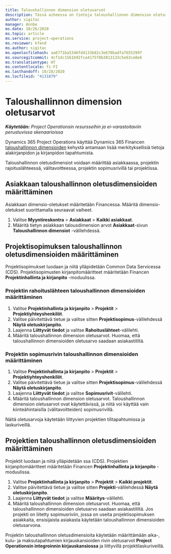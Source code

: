 ```yaml
---
title: Taloushallinnon dimension oletusarvot
description: Tässä aiheessa on tietoja taloushallinnon dimension oletusarvojen määrittämisestä.
author: sigitac
manager: Annbe
ms.date: 10/26/2020
ms.topic: article
ms.service: project-operations
ms.reviewer: kfend
ms.author: sigitac
ms.openlocfilehash: aa6771ba5346fd4133b82c3e670badfa7655299f
ms.sourcegitcommit: 4cf1dc1561b92fca4175f0b3813133c5e63ce8e6
ms.translationtype: HT
ms.contentlocale: fi-FI
ms.lasthandoff: 10/28/2020
ms.locfileid: "4131879"
---
```

# <a name="financial-dimension-defaults"></a>Taloushallinnon dimension oletusarvot

_**Käytetään:** Project Operationsin resursseihin ja ei-varastoitaviin perustuvissa skenaarioissa_

Dynamics 365 Project Operations käyttää Dynamics 365 Financen [taloushallinnon dimensioiden](https://docs.microsoft.com/dynamics365/finance/general-ledger/financial-dimensions) kehystä antamaan lisää merkityksellisiä tietoja alakirjanpidon ja kirjanpidon tapahtumista.

Taloushallinnon oletusdimensiot voidaan määrittää asiakkaassa, projektin rajoituslähteessä, välitavoitteessa, projektin sopimusrivillä tai projektissa.

## <a name="define-default-financial-dimensions-for-a-customer"></a>Asiakkaan taloushallinnon oletusdimensioiden määrittäminen

Asiakkaan dimensio-oletukset määritetään Financessa. Määritä dimensio-oletukset suorittamalla seuraavat vaiheet.

1. Valitse **Myyntireskontra** > **Asiakkaat** > **Kaikki asiakkaat**.
2. Määritä tietyn asiakkaan talousdimension arvot **Asiakkaat**-sivun **Taloushallinnon dimensiot** -välilehdessä.

## <a name="define-default-financial-dimensions-for-project-contracts"></a>Projektisopimuksen taloushallinnon oletusdimensioiden määrittäminen

Projektisopimukset luodaan ja niitä ylläpidetään Common Data Servicessa (CDS). Projektisopimusten kirjanpitomääritteet määritetään Financen **Projektinhallinta ja kirjanpito** -moduulissa.

### <a name="set-financial-dimensions-for-a-project-funding-source"></a>Projektin rahoituslähteen taloushallinnon dimensioiden määrittäminen

1. Valitse **Projektinhallinta ja kirjanpito** > **Projektit** > **Projektiyhteyshenkilöt**.
2. Valitse päivitettävä tietue ja valitse sitten **Projektisopimus**-välilehdessä **Näytä oletuskirjanpito**.
3. Laajenna **Liittyvät tiedot** ja valitse **Rahoituslähteet**-välilehti.
4. Määritä taloushallinnon dimension oletusarvot. Huomaa, että taloushallinnon dimensioiden oletusarvo saadaan asiakastililtä.

### <a name="set-financial-dimensions-for-a-project-contract-line"></a>Projektin sopimusrivin taloushallinnon dimensioiden määrittäminen

1. Valitse **Projektinhallinta ja kirjanpito** > **Projektit** > **Projektiyhteyshenkilöt**.
2. Valitse päivitettävä tietue ja valitse sitten **Projektisopimus**-välilehdessä **Näytä oletuskirjanpito**.
3. Laajenna **Liittyvät tiedot** ja valitse **Sopimusrivit**-välilehti.
4. Määritä taloushallinnon dimension oletusarvot. Taloushallinnon dimension oletusarvot ovat käytettävissä, ja niitä voi käyttää vain kiinteähintaisilla (välitavoitteiden) sopimusrivillä.

Näitä oletusarvoja käytetään liittyvien projektien tilitapahtumissa ja laskuriveillä.

## <a name="define-default-financial-dimensions-for-projects"></a>Projektien taloushallinnon oletusdimensioiden määrittäminen

Projektit luodaan ja niitä ylläpidetään ssa (CDS). Projektien kirjanpitomääritteet määritetään Financen **Projektinhallinta ja kirjanpito** -moduulissa.

1. Valitse **Projektinhallinta ja kirjanpito** > **Projektit** > **Kaikki projektit**.
2. Valitse päivitettävä tietue ja valitse sitten **Projekti**-välilehdessä **Näytä oletuskirjanpito**.
3. Laajenna **Liittyvät tiedot** ja valitse **Määritys**-välilehti.
4. Määritä taloushallinnon dimension oletusarvot. Huomaa, että taloushallinnon dimensioiden oletusarvo saadaan asiakastililtä. Jos projekti on liitetty sopimusriviin, jossa on useita projektisopimuksen asiakkaita, ensisijaista asiakasta käytetään taloushallinnon dimensioiden oletusarvona.

Projektin taloushallinnon oletusdimensioita käytetään määrittämään aika-, kulu- ja maksutapahtumien kirjauskansioiden rivin oletusarvot **Project Operationsin integroinnin kirjauskansiossa** ja liittyvillä projektilaskuriveillä.
